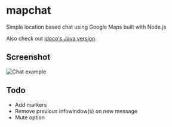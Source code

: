 # mapchat
Simple location based chat using Google Maps built with Node.js

Also check out [idoco's Java version](https://github.com/idoco/map-chat/).

## Screenshot
![Chat example](http://i.imgur.com/ZbW5cpL.png)

## Todo
* Add markers
* Remove previous infowindow(s) on new message
* Mute option